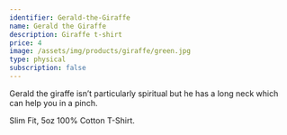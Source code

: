 ```yaml
---
identifier: Gerald-the-Giraffe
name: Gerald the Giraffe
description: Giraffe t-shirt
price: 4
image: /assets/img/products/giraffe/green.jpg
type: physical
subscription: false
---
```


Gerald the giraffe isn’t particularly spiritual but he has a long neck which can help you in a pinch.

Slim Fit, 5oz 100% Cotton T-Shirt.

